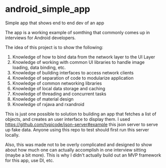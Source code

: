 # android_simple_app
Simple app that shows end to end dev of an app


The app is a working example of somthing that commonly comes up in interviews for Android developers.

The idea of this project is to show the following:

1. Knowledge of how to bind data from the network layer to the UI Layer
2. Knowledge of working with common UI libraries to handle image loading, data binding, etc.
3. Knowledge of building interfaces to access network clients
4. Knowledge of separation of code to modularize application
5. Knowledge of common networking libraries
6. Knowledge of local data storage and caching
7. Knowledge of threading and concurrent tasks
8. Knowledge of material design 
8. Knowledge of rxjava and rxandroid


This is just one possible to solution to building an app that fetches a list of objects, and creates
an user interface to display them. I used https://github.com/typicode/json-server#example this json server
to serve up fake data. Anyone using this repo to test should first run this server locally.

Also, this was made not to be overly complicated and designed to show about how much one can actually
accomplish in one interview sitting (maybe a bit more). This is why I didn't actually build out an MVP
framework for this app, use DI, etc. 


